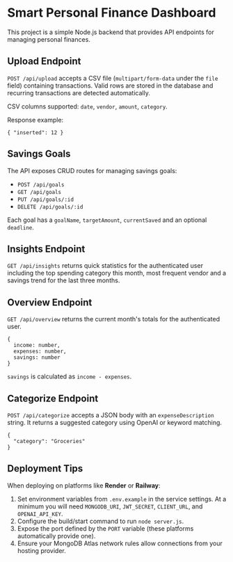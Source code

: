 # Smart Personal Finance Dashboard

This project is a simple Node.js backend that provides API endpoints for managing personal finances.

## Upload Endpoint

`POST /api/upload` accepts a CSV file (`multipart/form-data` under the `file` field) containing transactions. Valid rows are stored in the database and recurring transactions are detected automatically.

CSV columns supported: `date`, `vendor`, `amount`, `category`.

Response example:

```
{ "inserted": 12 }
```

## Savings Goals

The API exposes CRUD routes for managing savings goals:

- `POST /api/goals`
- `GET /api/goals`
- `PUT /api/goals/:id`
- `DELETE /api/goals/:id`

Each goal has a `goalName`, `targetAmount`, `currentSaved` and an optional `deadline`.

## Insights Endpoint

`GET /api/insights` returns quick statistics for the authenticated user including the top spending category this month, most frequent vendor and a savings trend for the last three months.

## Overview Endpoint

`GET /api/overview` returns the current month's totals for the authenticated user.

```
{
  income: number,
  expenses: number,
  savings: number
}
```

`savings` is calculated as `income - expenses`.

## Categorize Endpoint

`POST /api/categorize` accepts a JSON body with an `expenseDescription` string.
It returns a suggested category using OpenAI or keyword matching.

```
{
  "category": "Groceries"
}
```

## Deployment Tips

When deploying on platforms like **Render** or **Railway**:

1. Set environment variables from `.env.example` in the service settings. At a minimum you will need `MONGODB_URI`, `JWT_SECRET`, `CLIENT_URL`, and `OPENAI_API_KEY`.
2. Configure the build/start command to run `node server.js`.
3. Expose the port defined by the `PORT` variable (these platforms automatically provide one).
4. Ensure your MongoDB Atlas network rules allow connections from your hosting provider.


